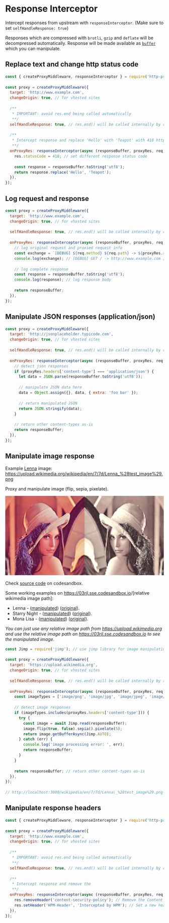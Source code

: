 # Response Interceptor

Intercept responses from upstream with `responseInterceptor`. (Make sure to set `selfHandleResponse: true`)

Responses which are compressed with `brotli`, `gzip` and `deflate` will be decompressed automatically. Response will be made available as [`buffer`](https://nodejs.org/api/buffer.html) which you can manipulate.

## Replace text and change http status code

```js
const { createProxyMiddleware, responseInterceptor } = require('http-proxy-middleware');

const proxy = createProxyMiddleware({
  target: 'http://www.example.com',
  changeOrigin: true, // for vhosted sites

  /**
   * IMPORTANT: avoid res.end being called automatically
   **/
  selfHandleResponse: true, // res.end() will be called internally by responseInterceptor()

  /**
   * Intercept response and replace 'Hello' with 'Teapot' with 418 http response status code
   **/
  onProxyRes: responseInterceptor(async (responseBuffer, proxyRes, req, res) => {
    res.statusCode = 418; // set different response status code

    const response = responseBuffer.toString('utf8');
    return response.replace('Hello', 'Teapot');
  }),
});
```

## Log request and response

```javascript
const proxy = createProxyMiddleware({
  target: 'http://www.example.com',
  changeOrigin: true, // for vhosted sites

  selfHandleResponse: true, // res.end() will be called internally by responseInterceptor()

  onProxyRes: responseInterceptor(async (responseBuffer, proxyRes, req, res) => {
    // log original request and proxied request info
    const exchange = `[DEBUG] ${req.method} ${req.path} -> ${proxyRes.req.protocol}//${proxyRes.req.host}${proxyRes.req.path} [${proxyRes.statusCode}]`;
    console.log(exchange); // [DEBUG] GET / -> http://www.example.com [200]

    // log complete response
    const response = responseBuffer.toString('utf8');
    console.log(response); // log response body

    return responseBuffer;
  }),
});
```

## Manipulate JSON responses (application/json)

```javascript
const proxy = createProxyMiddleware({
  target: 'http://jsonplaceholder.typicode.com',
  changeOrigin: true, // for vhosted sites

  selfHandleResponse: true, // res.end() will be called internally by responseInterceptor()

  onProxyRes: responseInterceptor(async (responseBuffer, proxyRes, req, res) => {
    // detect json responses
    if (proxyRes.headers['content-type'] === 'application/json') {
      let data = JSON.parse(responseBuffer.toString('utf8'));

      // manipulate JSON data here
      data = Object.assign({}, data, { extra: 'foo bar' });

      // return manipulated JSON
      return JSON.stringify(data);
    }

    // return other content-types as-is
    return responseBuffer;
  }),
});
```

## Manipulate image response

Example [Lenna](https://en.wikipedia.org/wiki/Lenna) image: <https://upload.wikimedia.org/wikipedia/en/7/7d/Lenna_%28test_image%29.png>

Proxy and manipulate image (flip, sepia, pixelate).

[![Image of Lenna](../.github/docs/response-interceptor-lenna.png)](https://codesandbox.io/s/trusting-engelbart-03rjl)

Check [source code](https://codesandbox.io/s/trusting-engelbart-03rjl) on codesandbox.

Some working examples on <https://03rjl.sse.codesandbox.io>/[relative wikimedia image path]:

- Lenna - ([manipulated](https://03rjl.sse.codesandbox.io/wikipedia/en/7/7d/Lenna_%28test_image%29.png)) ([original](https://upload.wikimedia.org/wikipedia/en/7/7d/Lenna_%28test_image%29.png)).
- Starry Night - ([manipulated](https://03rjl.sse.codesandbox.io/wikipedia/commons/thumb/e/ea/Van_Gogh_-_Starry_Night_-_Google_Art_Project.jpg/1024px-Van_Gogh_-_Starry_Night_-_Google_Art_Project.jpg)) ([original](https://upload.wikimedia.org/wikipedia/commons/thumb/e/ea/Van_Gogh_-_Starry_Night_-_Google_Art_Project.jpg/1024px-Van_Gogh_-_Starry_Night_-_Google_Art_Project.jpg)).
- Mona Lisa - ([manipulated](https://03rjl.sse.codesandbox.io/wikipedia/commons/thumb/e/ec/Mona_Lisa%2C_by_Leonardo_da_Vinci%2C_from_C2RMF_retouched.jpg/800px-Mona_Lisa%2C_by_Leonardo_da_Vinci%2C_from_C2RMF_retouched.jpg)) ([original](https://upload.wikimedia.org/wikipedia/commons/thumb/e/ec/Mona_Lisa%2C_by_Leonardo_da_Vinci%2C_from_C2RMF_retouched.jpg/800px-Mona_Lisa%2C_by_Leonardo_da_Vinci%2C_from_C2RMF_retouched.jpg)).

_You can just use any relative image path from <https://upload.wikimedia.org> and use the relative image path on <https://03rjl.sse.codesandbox.io> to see the manipulated image._

```javascript
const Jimp = require('jimp'); // use jimp library for image manipulation

const proxy = createProxyMiddleware({
  target: 'https://upload.wikimedia.org',
  changeOrigin: true, // for vhosted sites

  selfHandleResponse: true, // res.end() will be called internally by responseInterceptor()

  onProxyRes: responseInterceptor(async (responseBuffer, proxyRes, req, res) => {
    const imageTypes = ['image/png', 'image/jpg', 'image/jpeg', 'image/gif'];

    // detect image responses
    if (imageTypes.includes(proxyRes.headers['content-type'])) {
      try {
        const image = await Jimp.read(responseBuffer);
        image.flip(true, false).sepia().pixelate(5);
        return image.getBufferAsync(Jimp.AUTO);
      } catch (err) {
        console.log('image processing error: ', err);
        return responseBuffer;
      }
    }

    return responseBuffer; // return other content-types as-is
  }),
});

// http://localhost:3000/wikipedia/en/7/7d/Lenna\_%28test_image%29.png
```

## Manipulate response headers

```js
const { createProxyMiddleware, responseInterceptor } = require('http-proxy-middleware');

const proxy = createProxyMiddleware({
  target: 'http://www.example.com',
  changeOrigin: true, // for vhosted sites

  /**
   * IMPORTANT: avoid res.end being called automatically
   **/
  selfHandleResponse: true, // res.end() will be called internally by responseInterceptor()

  /**
   * Intercept response and remove the
   **/
  onProxyRes: responseInterceptor(async (responseBuffer, proxyRes, req, res) => {
    res.removeHeader('content-security-policy'); // Remove the Content Security Policy header
    res.setHeader('HPM-Header', 'Intercepted by HPM'); // Set a new header and value
  }),
});
```
